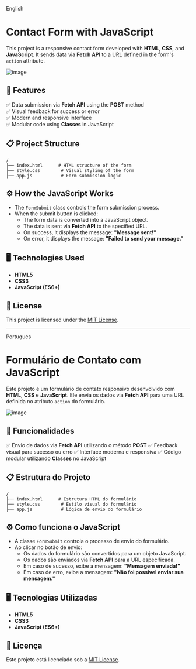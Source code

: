 English 

# Contact Form with JavaScript

This project is a responsive contact form developed with **HTML**, **CSS**, and **JavaScript**. It sends data via **Fetch API** to a URL defined in the form's `action` attribute.

![image](https://github.com/user-attachments/assets/195ac58a-3403-4170-95be-718599d964c4)


## 🚀 Features
✅ Data submission via **Fetch API** using the **POST** method  
✅ Visual feedback for success or error  
✅ Modern and responsive interface  
✅ Modular code using **Classes** in JavaScript  

## 📋 Project Structure
```
/
├── index.html      # HTML structure of the form
├── style.css        # Visual styling of the form
├── app.js           # Form submission logic
```

## ⚙️ How the JavaScript Works
- The `FormSubmit` class controls the form submission process.
- When the submit button is clicked:
  - The form data is converted into a JavaScript object.
  - The data is sent via **Fetch API** to the specified URL.
  - On success, it displays the message: **"Message sent!"**
  - On error, it displays the message: **"Failed to send your message."**

## 🖥️ Technologies Used
- **HTML5**  
- **CSS3**  
- **JavaScript (ES6+)**

## 📄 License
This project is licensed under the [MIT License](LICENSE).





_______



Portugues

# Formulário de Contato com JavaScript

Este projeto é um formulário de contato responsivo desenvolvido com **HTML**, **CSS** e **JavaScript**. Ele envia os dados via **Fetch API** para uma URL definida no atributo `action` do formulário.

![image](https://github.com/user-attachments/assets/195ac58a-3403-4170-95be-718599d964c4)


## 🚀 Funcionalidades
✅ Envio de dados via **Fetch API** utilizando o método **POST**
✅ Feedback visual para sucesso ou erro
✅ Interface moderna e responsiva
✅ Código modular utilizando **Classes** no JavaScript


## 📋 Estrutura do Projeto
```
/
├── index.html      # Estrutura HTML do formulário
├── style.css        # Estilo visual do formulário
├── app.js           # Lógica de envio do formulário
```

## ⚙️ Como funciona o JavaScript
- A classe `FormSubmit` controla o processo de envio do formulário.
- Ao clicar no botão de envio:
  - Os dados do formulário são convertidos para um objeto JavaScript.
  - Os dados são enviados via **Fetch API** para a URL especificada.
  - Em caso de sucesso, exibe a mensagem: **"Mensagem enviada!"**
  - Em caso de erro, exibe a mensagem: **"Não foi possível enviar sua mensagem."**

## 🖥️ Tecnologias Utilizadas
- **HTML5**
- **CSS3**
- **JavaScript (ES6+)**

## 📄 Licença
Este projeto está licenciado sob a [MIT License](LICENSE).



